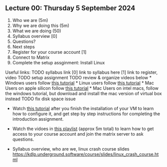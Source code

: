 ## Lecture 00: Thursday 5 September 2024

1. Who we are (5m)
1. Why we are doing this (5m)
1. What we are doing (50)
  1. Syllabus overview [0]
  1. Questions?
1. Next steps
  1. Register for your course account [1]
  1. Connect to Matrix
  1. Complete the setup assginment: Install Linux


Useful links:
TODO syllabus link
[0] link to syllabus here
[1] link to register, video
TODO setup assignment
TODO review & organize videos below
    * Windows users follow [this tutorial](https://www.youtube.com/playlist?list=PLD7h3bLB5mqsfHZkNlyYG177Y6oKP63Vh)
    * Linux users follow [this tutorial](https://www.youtube.com/playlist?list=PLD7h3bLB5mquEdrZJ6xG3izW8l30WqIXs)
    * Mac Users on apple silicon follow [this tutorial](https://www.youtube.com/playlist?list=PLD7h3bLB5mquN8-yTutftOWS8jQipZvOZ)
    * Mac Users on intel macs, follow the windows tutorial, but download and install the mac version of virtual box instead
TODO fix disk space issue
* Watch [this tutorial](https://youtu.be/Ub62duJEPhQ) after you finish the installation of your VM to learn how to configure it, and get step by step instructions for completing the introduction assignment.
* Watch the vidoes in [this playlist](https://www.youtube.com/playlist?list=PLD7h3bLB5mqtPe-I1z2j4-Xao_5yK_N2H) (approx 5m total) to learn how to get access to your course account and join the matrix server to ask questions.

* Syllabus overview, who are we, linux crash course slides <https://kdlp.underground.software/course/slides/linux_crash_course.html>
